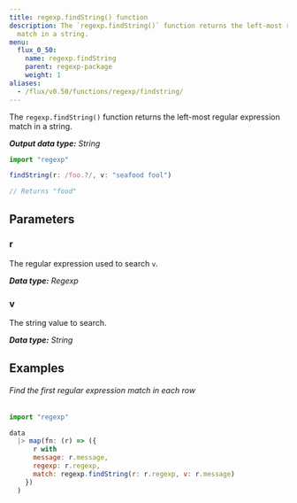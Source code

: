 ```yaml
---
title: regexp.findString() function
description: The `regexp.findString()` function returns the left-most regular expression
  match in a string.
menu:
  flux_0_50:
    name: regexp.findString
    parent: regexp-package
    weight: 1
aliases:
  - /flux/v0.50/functions/regexp/findstring/
---
```


The `regexp.findString()` function returns the left-most regular expression match in a string.

_**Output data type:** String_

```js
import "regexp"

findString(r: /foo.?/, v: "seafood fool")

// Returns "food"
```

## Parameters

### r
The regular expression used to search `v`.

_**Data type:** Regexp_

### v
The string value to search.

_**Data type:** String_

## Examples

###### Find the first regular expression match in each row
```js
import "regexp"

data
  |> map(fn: (r) => ({
      r with
      message: r.message,
      regexp: r.regexp,
      match: regexp.findString(r: r.regexp, v: r.message)
    })
  )
```
